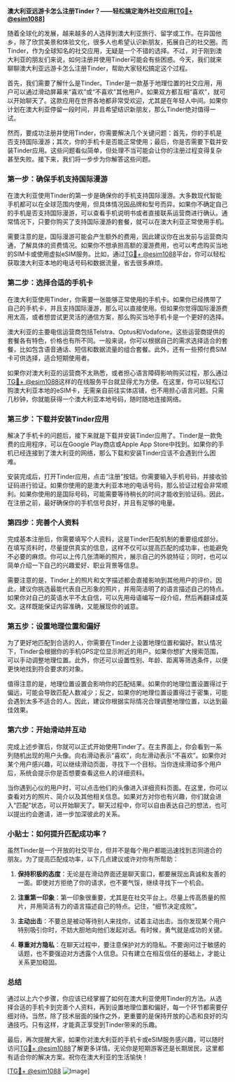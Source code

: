 **澳大利亚远游卡怎么注册Tinder？——轻松搞定海外社交应用[[TG💪+ @esim1088](https://t.me/s/esim1088)]**

随着全球化的发展，越来越多的人选择到澳大利亚旅行、留学或工作。在异国他乡，除了欣赏美景和体验文化，很多人也希望认识新朋友，拓展自己的社交圈。而Tinder，作为全球知名的社交应用，无疑是一个不错的选择。不过，对于刚到澳大利亚的朋友们来说，如何注册并使用Tinder可能会有些困惑。今天，我们就来聊聊澳大利亚远游卡怎么注册Tinder，帮助大家轻松搞定这个过程。

首先，我们需要了解什么是Tinder。Tinder是一款基于地理位置的社交应用，用户可以通过滑动屏幕来“喜欢”或“不喜欢”其他用户。如果双方都互相“喜欢”，就可以开始聊天了。这款应用在世界各地都非常受欢迎，尤其是在年轻人中间。如果你计划在澳大利亚停留一段时间，并且希望结识新朋友，那么Tinder绝对值得一试。

然而，要成功注册并使用Tinder，你需要解决几个关键问题：首先，你的手机是否支持国际漫游；其次，你的手机卡是否能正常使用；最后，你是否需要下载并安装Tinder应用。这些问题看似简单，但处理不当可能会让你的注册过程变得复杂甚至失败。接下来，我们将一步步为你解答这些问题。

### 第一步：确保手机支持国际漫游

在澳大利亚使用Tinder的第一步是确保你的手机支持国际漫游。大多数现代智能手机都可以在全球范围内使用，但具体情况因品牌和型号而异。如果你不确定自己的手机是否支持国际漫游，可以查看手机说明书或者直接联系运营商进行确认。通常情况下，只要你购买了支持国际漫游的套餐，就可以在澳大利亚正常使用手机。

需要注意的是，国际漫游可能会产生额外的费用，因此建议你在出发前与运营商沟通，了解具体的资费情况。如果你不想承担高额的漫游费用，也可以考虑购买当地的SIM卡或使用虚拟eSIM服务。比如，通过[TG💪+ @esim1088](https://t.me/s/esim1088)平台，你可以轻松获取澳大利亚本地的电话号码和数据流量，省去很多麻烦。

### 第二步：选择合适的手机卡

在澳大利亚使用Tinder，你需要一张能够正常使用的手机卡。如果你已经携带了自己的手机卡，并且支持国际漫游，那么可以直接使用。但如果你觉得国际漫游费用太高，或者想尝试更灵活的通信方案，那么购买当地手机卡是一个更好的选择。

澳大利亚的主要电信运营商包括Telstra、Optus和Vodafone。这些运营商提供的套餐各有特色，价格也有所不同。一般来说，你可以根据自己的需求选择适合的套餐，比如包含语音通话、短信和数据流量的组合套餐。此外，还有一些预付费SIM卡可供选择，适合短期使用者。

如果你对澳大利亚的运营商不太熟悉，或者担心语言障碍影响购买过程，那么通过[TG💪+ @esim1088](https://t.me/s/esim1088)这样的在线服务平台就显得尤为方便。在这里，你可以轻松订购澳大利亚本地的eSIM卡，无需亲自前往实体店铺，也不用担心语言问题。只需几秒钟，你就能获得一个澳大利亚本地号码，随时随地连接网络。

### 第三步：下载并安装Tinder应用

解决了手机卡的问题后，接下来就是下载并安装Tinder应用了。Tinder是一款免费的应用程序，可以在Google Play商店或Apple App Store中找到。如果你的手机已经连接到了澳大利亚的网络，那么下载和安装Tinder应该不会遇到什么困难。

安装完成后，打开Tinder应用，点击“注册”按钮。你需要输入手机号码，并接收验证码进行验证。如果你使用的是澳大利亚本地的电话号码，那么验证过程会非常顺利。如果你使用的是国际号码，可能需要等待稍长的时间才能收到验证码。因此，在注册之前，最好确保你的手机信号良好，并且有足够的电量。

### 第四步：完善个人资料

完成基本注册后，你需要填写个人资料，这是Tinder匹配机制的重要组成部分。在填写资料时，尽量提供真实的信息，这样不仅可以提高匹配的成功率，也能避免不必要的麻烦。你可以上传几张清晰的照片，展示自己的外貌特征；同时，也可以简单介绍一下自己的兴趣爱好、职业背景等信息。

需要注意的是，Tinder上的照片和文字描述都会直接影响到其他用户的评价。因此，建议你挑选最能代表自己形象的照片，并用简洁明了的语言描述自己的特点。如果你对自己的英语水平不太自信，可以先用母语编写一段介绍，然后再翻译成英文。这样既能保证内容准确，又能展现你的诚意。

### 第五步：设置地理位置和偏好

为了更好地匹配到合适的人，你需要在Tinder上设置地理位置和偏好。默认情况下，Tinder会根据你的手机GPS定位显示附近的用户。如果你想扩大搜索范围，可以手动调整地理位置。此外，你还可以设置性别、年龄、距离等筛选条件，以便更快地找到符合要求的对象。

值得注意的是，地理位置设置会影响你的匹配结果。如果你的地理位置设置得过于偏远，可能会导致匹配人数减少；反之，如果你的地理位置设置得过于密集，可能会遇到太多不适合的人。因此，建议你根据实际情况合理调整地理位置，以达到最佳效果。

### 第六步：开始滑动并互动

完成上述步骤后，你就可以正式开始使用Tinder了。在主界面上，你会看到一系列随机出现的用户头像。向右滑动表示“喜欢”，向左滑动表示“不喜欢”。如果你对某个用户感兴趣，可以继续滑动页面，寻找下一个目标。当你连续滑动多个用户后，系统会提示你是否想要查看这些人的详细资料。

当你遇到心仪的用户时，可以点击他们的头像进入详细资料页面。在这里，你可以查看对方的照片、简介以及其他相关信息。如果对方对你也有兴趣，你们就会进入“匹配”状态，可以开始聊天了。聊天过程中，你可以自由表达自己的想法，也可以提出约会邀请，进一步加深彼此的关系。

### 小贴士：如何提升匹配成功率？

虽然Tinder是一个开放的社交平台，但并不是每个用户都能迅速找到志同道合的朋友。为了提高匹配成功率，以下几点建议或许对你有所帮助：

1. **保持积极的态度**：无论是在滑动界面还是聊天窗口，都要展现出真诚和友善的一面。即使对方拒绝了你的请求，也不要气馁，继续寻找下一个机会。
   
2. **注重第一印象**：第一印象很重要，尤其是在社交平台上。尽量上传高质量的照片，并用简洁有力的语言描述自己的特点。记住，“细节决定成败”。

3. **主动出击**：不要总是被动等待别人来找你，试着主动出击。当你发现某个用户特别吸引你时，不妨大胆地向他们发起对话。有时候，勇气就是成功的关键。

4. **尊重对方隐私**：在聊天过程中，要注意保护对方的隐私。不要询问过于敏感的话题，也不要强迫对方透露个人信息。只有建立在相互信任的基础上，才能让关系更加稳固。

### 总结

通过以上六个步骤，你应该已经掌握了如何在澳大利亚使用Tinder的方法。从选择合适的手机卡到完善个人资料，再到设置地理位置和偏好，每一个环节都需要仔细对待。当然，除了技术层面的操作之外，更重要的是保持开放的心态和良好的沟通技巧。只有这样，才能真正享受到Tinder带来的乐趣。

最后，再次提醒大家，如果你对澳大利亚的手机卡或eSIM服务感兴趣，可以随时访问[TG💪+ @esim1088](https://t.me/s/esim1088)了解更多详情。无论你是短期游客还是长期居民，这里都有适合你的解决方案。祝你在澳大利亚的生活愉快！

[[TG💪+ @esim1088](https://t.me/s/esim1088) ![Image](https://i.postimg.cc/4NQfJmqS/Snipaste-2025-05-13-00-14-12.png)]